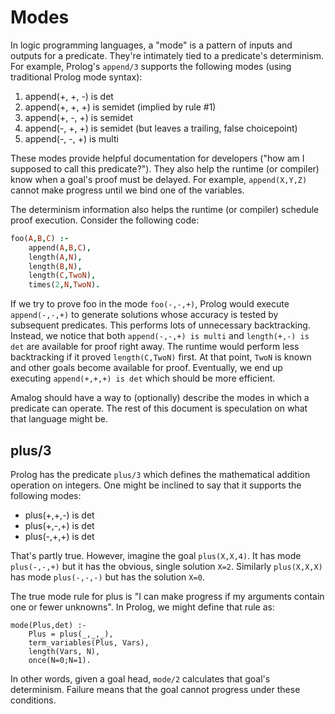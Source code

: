 # Modes

In logic programming languages, a "mode" is a pattern of inputs and outputs for a predicate.  They're intimately tied to a predicate's determinism.  For example, Prolog's `append/3` supports the following modes (using traditional Prolog mode syntax):

  1. append(+, +, -) is det
  1. append(+, +, +) is semidet (implied by rule #1)
  1. append(+, -, +) is semidet
  1. append(-, +, +) is semidet (but leaves a trailing, false choicepoint)
  1. append(-, -, +) is multi

These modes provide helpful documentation for developers ("how am I supposed to call this predicate?").  They also help the runtime (or compiler) know when a goal's proof must be delayed.  For example, `append(X,Y,Z)` cannot make progress until we bind one of the variables.

The determinism information also helps the runtime (or compiler) schedule proof execution.  Consider the following code:

```prolog
foo(A,B,C) :-
    append(A,B,C),
    length(A,N),
    length(B,N),
    length(C,TwoN),
    times(2,N,TwoN).
```

If we try to prove foo in the mode `foo(-,-,+)`, Prolog would execute `append(-,-,+)` to generate solutions whose accuracy is tested by subsequent predicates.  This performs lots of unnecessary backtracking.  Instead, we notice that both `append(-,-,+) is multi` and `length(+,-) is det` are available for proof right away.  The runtime would perform less backtracking if it proved `length(C,TwoN)` first.  At that point, `TwoN` is known and other goals become available for proof.  Eventually, we end up executing `append(+,+,+) is det` which should be more efficient.

Amalog should have a way to (optionally) describe the modes in which a predicate can operate.  The rest of this document is speculation on what that language might be.

## plus/3

Prolog has the predicate `plus/3` which defines the mathematical addition operation on integers.  One might be inclined to say that it supports the following modes:

  * plus(+,+,-) is det
  * plus(+,-,+) is det
  * plus(-,+,+) is det

That's partly true.  However, imagine the goal `plus(X,X,4)`.  It has mode `plus(-,-,+)` but it has the obvious, single solution `X=2`.  Similarly `plus(X,X,X)` has mode `plus(-,-,-)` but has the solution `X=0`.

The true mode rule for plus is "I can make progress if my arguments contain one or fewer unknowns".  In Prolog, we might define that rule as:

```
mode(Plus,det) :-
    Plus = plus(_,_,_),
    term_variables(Plus, Vars),
    length(Vars, N),
    once(N=0;N=1).
```

In other words, given a goal head, `mode/2` calculates that goal's determinism.  Failure means that the goal cannot progress under these conditions.
